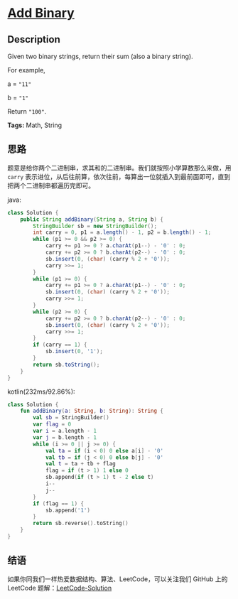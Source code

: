 # [Add Binary][title]

## Description

Given two binary strings, return their sum (also a binary string).

For example,

a = `"11"`

b = `"1"`

Return `"100"`.

**Tags:** Math, String


## 思路

题意是给你两个二进制串，求其和的二进制串。我们就按照小学算数那么来做，用 `carry` 表示进位，从后往前算，依次往前，每算出一位就插入到最前面即可，直到把两个二进制串都遍历完即可。

java:
```java
class Solution {
    public String addBinary(String a, String b) {
        StringBuilder sb = new StringBuilder();
        int carry = 0, p1 = a.length() - 1, p2 = b.length() - 1;
        while (p1 >= 0 && p2 >= 0) {
            carry += p1 >= 0 ? a.charAt(p1--) - '0' : 0;
            carry += p2 >= 0 ? b.charAt(p2--) - '0' : 0;
            sb.insert(0, (char) (carry % 2 + '0'));
            carry >>= 1;
        }
        while (p1 >= 0) {
            carry += p1 >= 0 ? a.charAt(p1--) - '0' : 0;
            sb.insert(0, (char) (carry % 2 + '0'));
            carry >>= 1;
        }
        while (p2 >= 0) {
            carry += p2 >= 0 ? b.charAt(p2--) - '0' : 0;
            sb.insert(0, (char) (carry % 2 + '0'));
            carry >>= 1;
        }
        if (carry == 1) {
            sb.insert(0, '1');
        }
        return sb.toString();
    }
}
```
kotlin(232ms/92.86%):
````kotlin
class Solution {
    fun addBinary(a: String, b: String): String {
        val sb = StringBuilder()
        var flag = 0
        var i = a.length - 1
        var j = b.length - 1
        while (i >= 0 || j >= 0) {
            val ta = if (i < 0) 0 else a[i] - '0'
            val tb = if (j < 0) 0 else b[j] - '0'
            val t = ta + tb + flag
            flag = if (t > 1) 1 else 0
            sb.append(if (t > 1) t - 2 else t)
            i--
            j--
        }
        if (flag == 1) {
            sb.append('1')
        }
        return sb.reverse().toString()
    }
}
````


## 结语

如果你同我们一样热爱数据结构、算法、LeetCode，可以关注我们 GitHub 上的 LeetCode 题解：[LeetCode-Solution][ls]



[title]: https://leetcode.com/problems/add-binary
[ls]: https://github.com/SDE603/LeetCode-Solution

